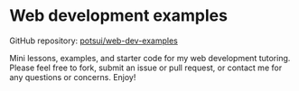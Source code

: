 # Web development examples

GitHub repository: [potsui/web-dev-examples](https://github.com/potsui/web-dev-examples)

Mini lessons, examples, and starter code for my web development tutoring. Please feel free to fork, submit an issue or pull request, or contact me for any questions or concerns. Enjoy!
